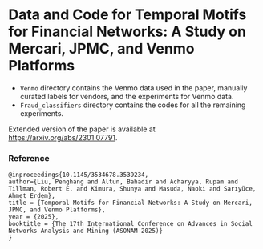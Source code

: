 # Data and Code for Temporal Motifs for Financial Networks: A Study on Mercari, JPMC, and Venmo Platforms

- `Venmo` directory contains the Venmo data used in the paper, manually curated labels for vendors, and the experiments for Venmo data.
- `Fraud_classifiers` directory contains the codes for all the remaining experiments.

Extended version of the paper is available at https://arxiv.org/abs/2301.07791.

### Reference
```
@inproceedings{10.1145/3534678.3539234,
author={Liu, Penghang and Altun, Bahadir and Acharyya, Rupam and Tillman, Robert E. and Kimura, Shunya and Masuda, Naoki and Sarıyüce, Ahmet Erdem},
title = {Temporal Motifs for Financial Networks: A Study on Mercari, JPMC, and Venmo Platforms},
year = {2025},
booktitle = {The 17th International Conference on Advances in Social Networks Analysis and Mining (ASONAM 2025)}
}

```
